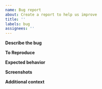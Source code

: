 ```yaml
---
name: Bug report
about: Create a report to help us improve
title: ''
labels: bug
assignees: ''
---
```


**Describe the bug**


**To Reproduce**


**Expected behavior**


**Screenshots**


**Additional context**
